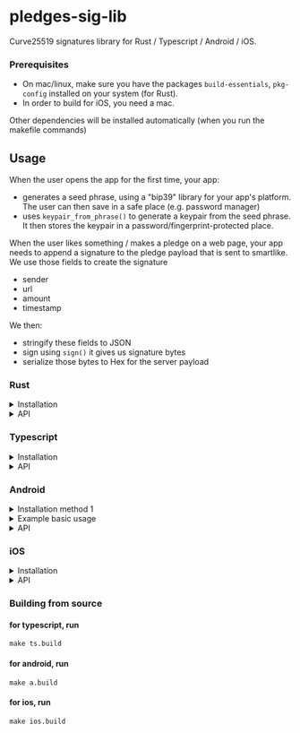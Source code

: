 # pledges-sig-lib

Curve25519 signatures library for Rust / Typescript / Android / iOS.

### Prerequisites

- On mac/linux, make sure you have the packages `build-essentials`, `pkg-config` installed on your system (for Rust).
- In order to build for iOS, you need a mac.

Other dependencies will be installed automatically (when you run the makefile commands)

## Usage

When the user opens the app for the first time, your app:

- generates a seed phrase, using a "bip39" library for your app's platform.
  The user can then save in a safe place (e.g. password manager)
- uses `keypair_from_phrase()` to generate a keypair from the seed phrase.
  It then stores the keypair in a password/fingerprint-protected place.

When the user likes something / makes a pledge on a web page, your app needs to append a signature to the pledge payload that is sent to smartlike. We use those fields to create the signature

- sender
- url
- amount
- timestamp

We then:

- stringify these fields to JSON
- sign using `sign()` it gives us signature bytes
- serialize those bytes to Hex for the server payload

### Rust

<details>
  <summary>Installation</summary>
  <p>
  In your project's `Cargo.toml`, add the following line under `[dependencies]`:

```toml
ed25519xp = { git="ssh://git@github.com:pacio-core/pledges-sig-lib.git" }
```

  </p>
</details>

<details>
  <summary>API</summary>
  <p> 
    See docs.rs
  </p>
</details>

### Typescript

<details>
  <summary>Installation</summary>
  <ol>
    <li>
    </li>
  </ol>
</details>

<details>
  <summary>API</summary>
  // TODO
  <ul> 
    <li>generateKeyPair(seed) -> KeyPair</li>
    <li>sign(privateKey, message, [random]) -> Signature</li>
    <li>verify(publicKey, message, signature) -> true | false</li>
    <li>serializeKeyPair(keyPair) -> String</li>
    <li>deserializeKeyPair(String) -> KeyPair</li>
  </ul>
</details>

### Android

<details>
  <summary>Installation method 1</summary>
  <div>In short: Create new library, then copy some files from this repo into it</div>
  <ol>
    <li>in android studio go to file>new>import module</li>
    <li>locate pledges>ExampleAndoridApp>ed25519lib</li>
    <li>import it into project as a module</li>
    <li>in build.gradle(ed25519) change minSdkVersion and targetSdk version to match your app versions</li>
    <li>in build.gradle(app) add 
      <pre><code>
      dependencies {
          implementation project(':ed25519lib')
      } 
      </code></pre>
    </li>
    <li>dependencies { implementation project(':ed25519lib') }</li>
    <li>sync project </li>
  </ol>
</details>

<details>
  <summary>Example basic usage</summary>
  In an Activity, import both the functions you need and loadLibEd25519(), and do:
  <pre><code>
    import com.pacio.ed25519lib.keypairFromPhrase
    import com.pacio.ed25519lib.loadLibEd25519
    class MainActivity : AppCompatActivity() {
        override fun onCreate(savedInstanceState: Bundle?) {
            super.onCreate(savedInstanceState)
            setContentView(R.layout.activity_main)
            setSupportActionBar(toolbar)
            loadLibEd25519()
            findViewById<TextView>(R.id.txt).let {
                it?.text = keypairFromPhrase("Hello Josip !")
            }
        }
        override fun onCreateOptionsMenu(menu: Menu): Boolean {
            // Inflate the menu; this adds items to the action bar if it is present.
            menuInflater.inflate(R.menu.menu_main, menu)
            return true
        }
        override fun onOptionsItemSelected(item: MenuItem): Boolean {
            // Handle action bar item clicks here. The action bar will
            // automatically handle clicks on the Home/Up button, so long
            // as you specify a parent activity in AndroidManifest.xml.
            return when (item.itemId) {
                R.id.action_settings -> true
                else -> super.onOptionsItemSelected(item)
            }
        }
    }
  </code></pre>
</details>

<details>
  <summary>API</summary>
  <ul>
    <li>keypair_from_phrase(phrase_utf8: JString) -> (keyPair: JByteArray)</li>
    <li>pubKey_from_pair_bytes(keypair: JByteArray) -> (pubKey: JByteArray)</li>
    <li>sign(message: JByteArray, keypair: JByteArray) -> (signature: JByteArray)</li>
    <li>verify(message: JByteArray, pubKey: JByteArray, sig: JByteArray) -> (isValid: boolean)</li>
    <li>seed_from_phrase(phrase_utf8: JString) -> (seed_bytes: JByteArray)</li>
  </ul>
</details>

### iOS

<details>
  <summary>Installation</summary>
  <ul>
    <li>copy `ios/libs/` and `ios/include/` into the top of you folder</li>
    <li>
    In Xcode, in your project settings -> General -> Frameworks, libraries, and embedded content, <br/>
        add the file `ios/libs/libed25519xp.a` (if it doesn't appear, add it a second time)
    </li>
    <li>
        In Xcode, in your project settings -> Build Settings, <br/>
        <ul>
            <li>set `Header Search Paths` to `../include`</li>
            <li>set `Library Search Paths` to `../libs`</li>
            <li>set `Objective-C Bridging Header` to `../include`</li>
        </ul>
    </li>

  </ul>
</details>

<details>
  <summary>API</summary>
  <ul>
    <li>keypair_from_phrase(phrase_utf8: RustByteSlice) -> (keyPair: RustByteSlice)</li>
    <li>pubKey_from_pair_bytes(keypair: RustByteSlice) -> (pubKey: RustByteSlice)</li>
    <li>sign(message: RustByteSlice, keypair: RustByteSlice) -> (signature: RustByteSlice)</li>
    <li>verify(message: RustByteSlice, pubKey: RustByteSlice, sig: RustByteSlice) -> (isValid: bool)</li>
  </ul>
</details>

### Building from source

#### for typescript, run

```shell
make ts.build
```

#### for android, run

```shell
make a.build
```

#### for ios, run

```shell
make ios.build
```

